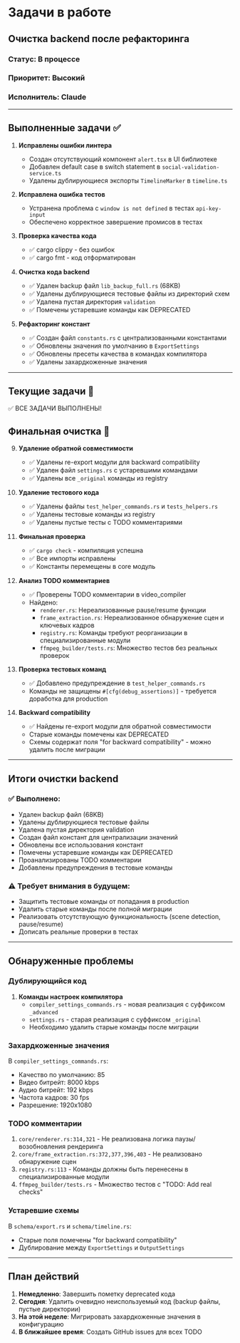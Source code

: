 # Задачи в работе

## Очистка backend после рефакторинга

### Статус: В процессе
### Приоритет: Высокий
### Исполнитель: Claude

---

## Выполненные задачи ✅

1. **Исправлены ошибки линтера**
   - Создан отсутствующий компонент `alert.tsx` в UI библиотеке
   - Добавлен default case в switch statement в `social-validation-service.ts`
   - Удалены дублирующиеся экспорты `TimelineMarker` в `timeline.ts`

2. **Исправлена ошибка тестов**
   - Устранена проблема с `window is not defined` в тестах `api-key-input`
   - Обеспечено корректное завершение промисов в тестах

3. **Проверка качества кода**
   - ✅ cargo clippy - без ошибок
   - ✅ cargo fmt - код отформатирован

4. **Очистка кода backend**
   - ✅ Удален backup файл `lib_backup_full.rs` (68KB)
   - ✅ Удалены дублирующиеся тестовые файлы из директорий схем
   - ✅ Удалена пустая директория `validation`
   - ✅ Помечены устаревшие команды как DEPRECATED

5. **Рефакторинг констант**
   - ✅ Создан файл `constants.rs` с централизованными константами
   - ✅ Обновлены значения по умолчанию в `ExportSettings`
   - ✅ Обновлены пресеты качества в командах компилятора
   - ✅ Удалены захардкоженные значения

---

## Текущие задачи 🔄

✅ ВСЕ ЗАДАЧИ ВЫПОЛНЕНЫ!

## Финальная очистка 🧹

9. **Удаление обратной совместимости**
   - ✅ Удалены re-export модули для backward compatibility
   - ✅ Удален файл `settings.rs` с устаревшими командами
   - ✅ Удалены все `_original` команды из registry

10. **Удаление тестового кода**
    - ✅ Удалены файлы `test_helper_commands.rs` и `tests_helpers.rs`
    - ✅ Удалены тестовые команды из registry
    - ✅ Удалены пустые тесты с TODO комментариями

11. **Финальная проверка**
    - ✅ `cargo check` - компиляция успешна
    - ✅ Все импорты исправлены
    - ✅ Константы перемещены в core модуль

6. **Анализ TODO комментариев**
   - ✅ Проверены TODO комментарии в video_compiler
   - Найдено:
     - `renderer.rs`: Нереализованные pause/resume функции
     - `frame_extraction.rs`: Нереализованное обнаружение сцен и ключевых кадров
     - `registry.rs`: Команды требуют реорганизации в специализированные модули
     - `ffmpeg_builder/tests.rs`: Множество тестов без реальных проверок

7. **Проверка тестовых команд**
   - ✅ Добавлено предупреждение в `test_helper_commands.rs`
   - Команды не защищены `#[cfg(debug_assertions)]` - требуется доработка для production

8. **Backward compatibility**
   - ✅ Найдены re-export модули для обратной совместимости
   - Старые команды помечены как DEPRECATED
   - Схемы содержат поля "for backward compatibility" - можно удалить после миграции

---

## Итоги очистки backend

### ✅ Выполнено:
- Удален backup файл (68KB)
- Удалены дублирующиеся тестовые файлы
- Удалена пустая директория validation  
- Создан файл констант для централизации значений
- Обновлены все использования констант
- Помечены устаревшие команды как DEPRECATED
- Проанализированы TODO комментарии
- Добавлены предупреждения в тестовые команды

### ⚠️ Требует внимания в будущем:
- Защитить тестовые команды от попадания в production
- Удалить старые команды после полной миграции
- Реализовать отсутствующую функциональность (scene detection, pause/resume)
- Дописать реальные проверки в тестах

---

## Обнаруженные проблемы

### Дублирующийся код
1. **Команды настроек компилятора**
   - `compiler_settings_commands.rs` - новая реализация с суффиксом `_advanced`
   - `settings.rs` - старая реализация с суффиксом `_original`
   - Необходимо удалить старые команды после миграции

### Захардкоженные значения
В `compiler_settings_commands.rs`:
- Качество по умолчанию: 85
- Видео битрейт: 8000 kbps  
- Аудио битрейт: 192 kbps
- Частота кадров: 30 fps
- Разрешение: 1920x1080

### TODO комментарии
1. `core/renderer.rs:314,321` - Не реализована логика паузы/возобновления рендеринга
2. `core/frame_extraction.rs:372,377,396,403` - Не реализовано обнаружение сцен
3. `registry.rs:113` - Команды должны быть перенесены в специализированные модули
4. `ffmpeg_builder/tests.rs` - Множество тестов с "TODO: Add real checks"

### Устаревшие схемы
В `schema/export.rs` и `schema/timeline.rs`:
- Старые поля помечены "for backward compatibility"
- Дублирование между `ExportSettings` и `OutputSettings`

---

## План действий

1. **Немедленно**: Завершить пометку deprecated кода
2. **Сегодня**: Удалить очевидно неиспользуемый код (backup файлы, пустые директории)
3. **На этой неделе**: Мигрировать захардкоженные значения в конфигурацию
4. **В ближайшее время**: Создать GitHub issues для всех TODO